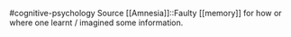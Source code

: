 #cognitive-psychology 
Source [[Amnesia]]::Faulty [[memory]] for how or where one learnt / imagined some information.
<!--SR:!2024-04-16,7,250-->